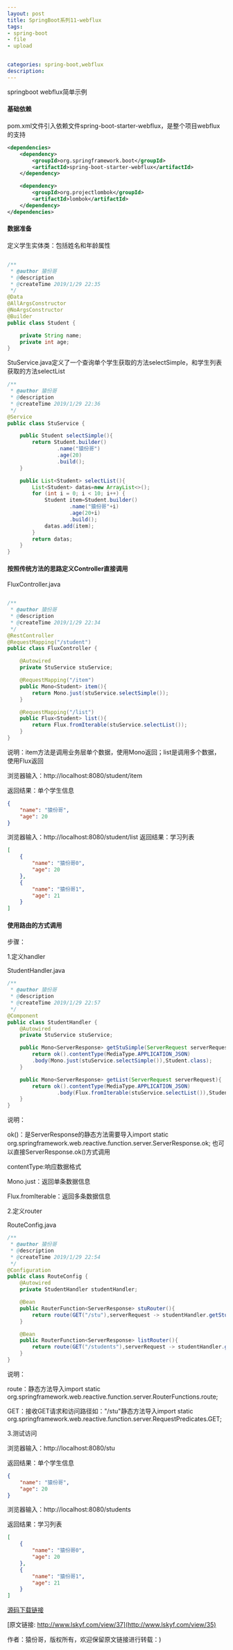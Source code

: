 ```yaml
---
layout: post
title: SpringBoot系列11-webflux
tags:
- spring-boot
- file 
- upload 


categories: spring-boot,webflux
description: 
---
```

 
  springboot webflux简单示例
<!-- more -->

#### 基础依赖
pom.xml文件引入依赖文件spring-boot-starter-webflux，是整个项目webflux的支持
```xml
<dependencies>
    <dependency>
        <groupId>org.springframework.boot</groupId>
        <artifactId>spring-boot-starter-webflux</artifactId>
    </dependency>

    <dependency>
        <groupId>org.projectlombok</groupId>
        <artifactId>lombok</artifactId>
    </dependency>
</dependencies>
```
#### 数据准备
定义学生实体类：包括姓名和年龄属性
```java

/**
 * @author 猿份哥
 * @description
 * @createTime 2019/1/29 22:35
 */
@Data
@AllArgsConstructor
@NoArgsConstructor
@Builder
public class Student {

    private String name;
    private int age;
}
```

StuService.java定义了一个查询单个学生获取的方法selectSimple，和学生列表获取的方法selectList
```java
/**
 * @author 猿份哥
 * @description
 * @createTime 2019/1/29 22:36
 */
@Service
public class StuService {

    public Student selectSimple(){
        return Student.builder()
                .name("猿份哥")
                .age(20)
                .build();
    }

    public List<Student> selectList(){
        List<Student> datas=new ArrayList<>();
        for (int i = 0; i < 10; i++) {
            Student item=Student.builder()
                    .name("猿份哥"+i)
                    .age(20+i)
                    .build();
            datas.add(item);
        }
        return datas;
    }
}
```
#### 按照传统方法的思路定义Controller直接调用
FluxController.java
```java

/**
 * @author 猿份哥
 * @description
 * @createTime 2019/1/29 22:34
 */
@RestController
@RequestMapping("/student")
public class FluxController {

    @Autowired
    private StuService stuService;

    @RequestMapping("/item")
    public Mono<Student> item(){
        return Mono.just(stuService.selectSimple());
    }

    @RequestMapping("/list")
    public Flux<Student> list(){
        return Flux.fromIterable(stuService.selectList());
    }
}
```
说明：item方法是调用业务层单个数据，使用Mono返回；list是调用多个数据，使用Flux返回

浏览器输入：http://localhost:8080/student/item

返回结果：单个学生信息
```json
{
    "name": "猿份哥",
    "age": 20
}
```
浏览器输入：http://localhost:8080/student/list
返回结果：学习列表
```json
[
    {
        "name": "猿份哥0",
        "age": 20
    },
    {
        "name": "猿份哥1",
        "age": 21
    }
]
```

#### 使用路由的方式调用
步骤：

1.定义handler

StudentHandler.java
```java
/**
 * @author 猿份哥
 * @description
 * @createTime 2019/1/29 22:57
 */
@Component
public class StudentHandler {
    @Autowired
    private StuService stuService;

    public Mono<ServerResponse> getStuSimple(ServerRequest serverRequest){
        return ok().contentType(MediaType.APPLICATION_JSON)
        .body(Mono.just(stuService.selectSimple()),Student.class);
    }

    public Mono<ServerResponse> getList(ServerRequest serverRequest){
        return ok().contentType(MediaType.APPLICATION_JSON)
                .body(Flux.fromIterable(stuService.selectList()),Student.class);
    }
}
```
说明：

ok()：是ServerResponse的静态方法需要导入import static org.springframework.web.reactive.function.server.ServerResponse.ok;
也可以直接ServerResponse.ok()方式调用

contentType:响应数据格式

Mono.just：返回单条数据信息

Flux.fromIterable：返回多条数据信息

2.定义router

RouteConfig.java
```java
/**
 * @author 猿份哥
 * @description
 * @createTime 2019/1/29 22:54
 */
@Configuration
public class RouteConfig {
    @Autowired
    private StudentHandler studentHandler;

    @Bean
    public RouterFunction<ServerResponse> stuRouter(){
        return route(GET("/stu"),serverRequest -> studentHandler.getStuSimple(serverRequest));
    }

    @Bean
    public RouterFunction<ServerResponse> listRouter(){
        return route(GET("/students"),serverRequest -> studentHandler.getList(serverRequest));
    }
}
```
说明：

route：静态方法导入import static org.springframework.web.reactive.function.server.RouterFunctions.route;

GET：接收GET请求和访问路径如："/stu"静态方法导入import static org.springframework.web.reactive.function.server.RequestPredicates.GET;


3.测试访问

浏览器输入：http://localhost:8080/stu

返回结果：单个学生信息
```json
{
    "name": "猿份哥",
    "age": 20
}
```
浏览器输入：http://localhost:8080/students

返回结果：学习列表
```json
[
    {
        "name": "猿份哥0",
        "age": 20
    },
    {
        "name": "猿份哥1",
        "age": 21
    }
]
```







[源码下载链接](https://github.com/tiankonglanlande/springboot)

[原文链接: http://www.lskyf.com/view/37](http://www.lskyf.com/view/35)

作者：猿份哥，版权所有，欢迎保留原文链接进行转载：)

